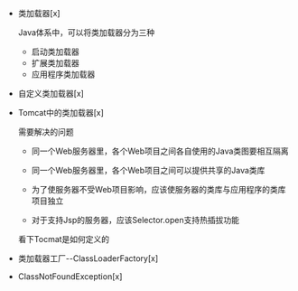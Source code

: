 - 类加载器[x]

  Java体系中，可以将类加载器分为三种
  - 启动类加载器
  - 扩展类加载器
  - 应用程序类加载器

- 自定义类加载器[x]

- Tomcat中的类加载器[x]

  需要解决的问题
  
  - 同一个Web服务器里，各个Web项目之间各自使用的Java类图要相互隔离
  
  - 同一个Web服务器里，各个Web项目之间可以提供共享的Java类库
  
  - 为了使服务器不受Web项目影响，应该使服务器的类库与应用程序的类库项目独立
  
  - 对于支持Jsp的服务器，应该Selector.open支持热插拔功能
  
  看下Tocmat是如何定义的
  
  
  
  

- 类加载器工厂--ClassLoaderFactory[x]

- ClassNotFoundException[x]







